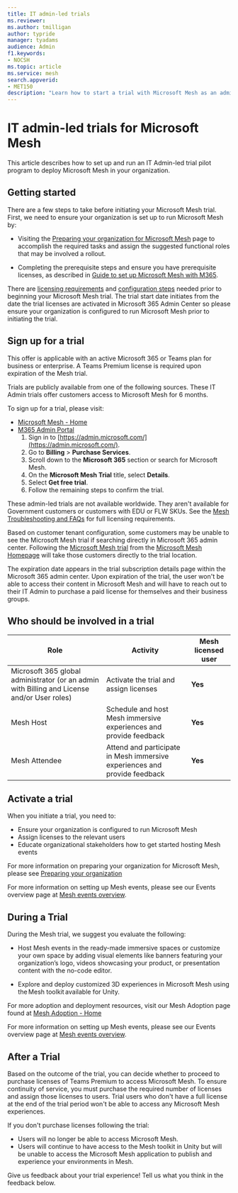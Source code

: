 ```yaml
---
title: IT admin-led trials
ms.reviewer: 
ms.author: tmilligan
author: typride
manager: tyadams
audience: Admin
f1.keywords:
- NOCSH
ms.topic: article
ms.service: mesh
search.appverid:
- MET150
description: "Learn how to start a trial with Microsoft Mesh as an admin."
---
```


# IT admin-led trials for Microsoft Mesh

This article describes how to set up and run an IT Admin-led trial pilot program to deploy Microsoft Mesh in your organization.

## Getting started

There are a few steps to take before initiating your Microsoft Mesh trial. First, we need to ensure your organization is set up to run Microsoft Mesh by:

- Visiting the [Preparing your organization for Microsoft Mesh](preparing-your-organization.md) page to accomplish the required tasks and assign the suggested functional roles that may be involved a rollout.

- Completing the prerequisite steps and ensure you have prerequisite licenses, as described in [Guide to set up Microsoft Mesh with M365](setup-m365-mesh.md#prerequisites).

There are [licensing requirements](../../Resources/mesh-troubleshooting.md#what-are-the-license-requirements-for-immersive-spaces-in-mesh) and [configuration steps](preparing-your-organization.md#preparing-your-organization-for-mesh) needed prior to beginning your Microsoft Mesh trial. The trial start date initiates from the date the trial licenses are activated in Microsoft 365 Admin Center so please ensure your organization is configured to run Microsoft Mesh prior to initiating the trial.

## Sign up for a trial

This offer is applicable with an active Microsoft 365 or Teams plan for business or enterprise. A Teams Premium license is required upon expiration of the Mesh trial.

Trials are publicly available from one of the following sources. These IT Admin trials offer customers access to Microsoft Mesh for 6 months.

To sign up for a trial, please visit:

- [Microsoft Mesh - Home](https://www.microsoft.com/mesh)
- [M365 Admin Portal](https://admin.microsoft.com/)
    1. Sign in to [https://admin.microsoft.com/](https://admin.microsoft.com/).
    1. Go to **Billing** > **Purchase Services**.
    1. Scroll down to the **Microsoft 365** section or search for Microsoft Mesh.
    1. On the **Microsoft Mesh Trial** title, select **Details**.
    1. Select **Get free trial**.
    1. Follow the remaining steps to confirm the trial.

These admin-led trials are not available worldwide. They aren't available for Government customers or customers with EDU or FLW SKUs. See the [Mesh Troubleshooting and FAQs](../../Resources/mesh-troubleshooting.md) for full licensing requirements.

Based on customer tenant configuration, some customers may be unable to see the Microsoft Mesh trial if searching directly in Microsoft 365 admin center. Following the [Microsoft Mesh trial](https://go.microsoft.com/fwlink/?linkid=2258400) from the [Microsoft Mesh Homepage](https://www.microsoft.com/mesh) will take those customers directly to the trial location.

The expiration date appears in the trial subscription details page within the Microsoft 365 admin center. Upon expiration of the trial, the user won't be able to access their content in Microsoft Mesh and will have to reach out to their IT Admin to purchase a paid license for themselves and their business groups.

## Who should be involved in a trial

| **Role**                                                                                    | **Activity**                                                              | **Mesh licensed user** |
|---------------------------------------------------------------------------------------------|---------------------------------------------------------------------------|------------------------|
| Microsoft 365 global administrator (or an admin with Billing and License and/or User roles) | Activate the trial and assign licenses                                    | **Yes**                |
| Mesh Host                                                                                   | Schedule and host Mesh immersive experiences and provide feedback         | **Yes**                |
| Mesh Attendee                                                                               | Attend and participate in Mesh immersive experiences and provide feedback | **Yes**                |

## Activate a trial

When you initiate a trial, you need to:

- Ensure your organization is configured to run Microsoft Mesh
- Assign licenses to the relevant users
- Educate organizational stakeholders how to get started hosting Mesh events

For more information on preparing your organization for Microsoft Mesh, please see [Preparing your organization](preparing-your-organization.md)

For more information on setting up Mesh events, please see our Events overview page at [Mesh events overview](../../events-guide/events-overview.md).

## During a Trial

During the Mesh trial, we suggest you evaluate the following:

- Host Mesh events in the ready-made immersive spaces or customize your own space by adding visual elements like banners featuring your organization’s logo, videos showcasing your product, or presentation content with the no-code editor.

- Explore and deploy customized 3D experiences in Microsoft Mesh using the Mesh toolkit available for Unity.

For more adoption and deployment resources, visit our Mesh Adoption page found at [Mesh Adoption - Home](https://aka.ms/MeshAdoptionPage)

For more information on setting up Mesh events, please see our Events overview page at [Mesh events overview](../../events-guide/events-overview.md).

## After a Trial

Based on the outcome of the trial, you can decide whether to proceed to purchase licenses of Teams Premium to access Microsoft Mesh.
To ensure continuity of service, you must purchase the required number of licenses and assign those licenses to users. Trial users who don't have a full license at the end of the trial period won't be able to access any Microsoft Mesh experiences.

If you don't purchase licenses following the trial:

- Users will no longer be able to access Microsoft Mesh.
- Users will continue to have access to the Mesh toolkit in Unity but will be unable to access the Microsoft Mesh application to publish and experience your environments in Mesh.

Give us feedback about your trial experience! Tell us what you think in the feedback below.
